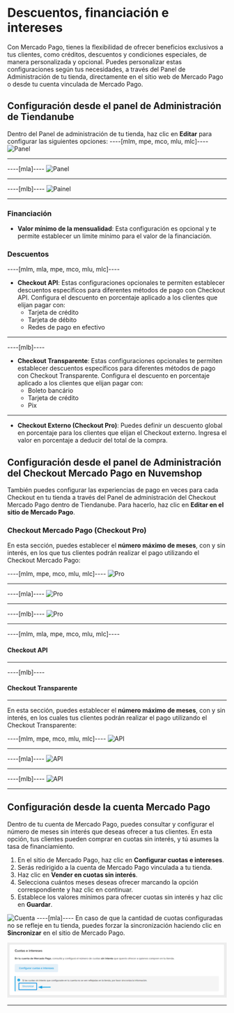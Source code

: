 # Descuentos, financiación e intereses

Con Mercado Pago, tienes la flexibilidad de ofrecer beneficios exclusivos a tus clientes, como créditos, descuentos y condiciones especiales, de manera personalizada y opcional. Puedes personalizar estas configuraciones según tus necesidades, a través del Panel de Administración de tu tienda, directamente en el sitio web de Mercado Pago o desde tu cuenta vinculada de Mercado Pago.

## Configuración desde el panel de Administración de Tiendanube

Dentro del Panel de administración de tu tienda, haz clic en **Editar** para configurar las siguientes opciones:
----[mlm, mpe, mco, mlu, mlc]----
![Panel](/images/nuvemshop/admines.png)

------------
----[mla]----
![Panel](/images/nuvemshop/admines-ar.png)

------------
----[mlb]----
![Painel](/images/nuvemshop/adminpt.png)

------------
### Financiación

* **Valor mínimo de la mensualidad**: Esta configuración es opcional y te permite establecer un límite mínimo para el valor de la financiación.

### Descuentos

----[mlm, mla, mpe, mco, mlu, mlc]----
* **Checkout API**: Estas configuraciones opcionales te permiten establecer descuentos específicos para diferentes métodos de pago con Checkout API. Configura el descuento en porcentaje aplicado a los clientes que elijan pagar con:
   * Tarjeta de crédito
   * Tarjeta de débito
   * Redes de pago en efectivo
------------
----[mlb]----
* **Checkout Transparente**: Estas configuraciones opcionales te permiten establecer descuentos específicos para diferentes métodos de pago con Checkout Transparente. Configura el descuento en porcentaje aplicado a los clientes que elijan pagar con:
   * Boleto bancário
   * Tarjeta de crédito
   * Pix
------------

* **Checkout Externo (Checkout Pro)**: Puedes definir un descuento global en porcentaje para los clientes que elijan el Checkout externo. Ingresa el valor en porcentaje a deducir del total de la compra.

## Configuración desde el panel de Administración del Checkout Mercado Pago en Nuvemshop

También puedes configurar las experiencias de pago en veces para cada Checkout en tu tienda a través del Panel de administración del Checkout Mercado Pago dentro de Tiendanube. Para hacerlo, haz clic en **Editar en el sitio de Mercado Pago**.

### Checkout Mercado Pago (Checkout Pro)

En esta sección, puedes establecer el **número máximo de meses**, con y sin interés, en los que tus clientes podrán realizar el pago utilizando el Checkout Mercado Pago:

----[mlm, mpe, mco, mlu, mlc]----
![Pro](/images/nuvemshop/parc-pro-es.gif)

------------
----[mla]----
![Pro](/images/nuvemshop/parc-pro-es-arg.gif)

------------
----[mlb]----
![Pro](/images/nuvemshop/parc-pro-pt.gif)

------------
----[mlm, mla, mpe, mco, mlu, mlc]----
#### Checkout API

------------
----[mlb]----
#### Checkout Transparente

------------

En esta sección, puedes establecer el **número máximo de meses**, con y sin interés, en los cuales tus clientes podrán realizar el pago utilizando el Checkout Transparente:

----[mlm, mpe, mco, mlu, mlc]----
![API](/images/nuvemshop/parc-api-es.gif)

------------
----[mla]----
![API](/images/nuvemshop/parc-api-es-arg.gif)

------------
----[mlb]----
![API](/images/nuvemshop/parc-cho-api-pt.gif)

------------

## Configuración desde la cuenta Mercado Pago

Dentro de tu cuenta de Mercado Pago, puedes consultar y configurar el número de meses sin interés que deseas ofrecer a tus clientes. En esta opción, tus clientes pueden comprar en cuotas sin interés, y tú asumes la tasa de financiamiento.

1. En el sitio de Mercado Pago, haz clic en **Configurar cuotas e intereses**.
2. Serás redirigido a la cuenta de Mercado Pago vinculada a tu tienda.
3. Haz clic en **Vender en cuotas sin interés**.
4. Selecciona cuántos meses deseas ofrecer marcando la opción correspondiente y haz clic en continuar.
5. Establece los valores mínimos para ofrecer cuotas sin interés y haz clic en **Guardar**.

![Cuenta](/images/nuvemshop/conta-es.gif)
----[mla]----
En caso de que la cantidad de cuotas configuradas no se refleje en tu tienda, puedes forzar la sincronización haciendo clic en **Sincronizar** en el sitio de Mercado Pago.

![Sync](/images/nuvemshop/nuvemshop-sincronizar_cuotas.png)

------------